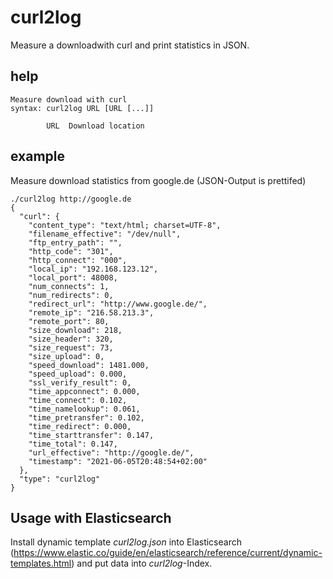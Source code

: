 # curl2log

Measure a downloadwith curl and print statistics in JSON.

## help

```
Measure download with curl
syntax: curl2log URL [URL [...]]

        URL  Download location
```

## example

Measure download statistics from google.de (JSON-Output is prettifed)

```
./curl2log http://google.de
{
  "curl": {
    "content_type": "text/html; charset=UTF-8",
    "filename_effective": "/dev/null",
    "ftp_entry_path": "",
    "http_code": "301",
    "http_connect": "000",
    "local_ip": "192.168.123.12",
    "local_port": 48008,
    "num_connects": 1,
    "num_redirects": 0,
    "redirect_url": "http://www.google.de/",
    "remote_ip": "216.58.213.3",
    "remote_port": 80,
    "size_download": 218,
    "size_header": 320,
    "size_request": 73,
    "size_upload": 0,
    "speed_download": 1481.000,
    "speed_upload": 0.000,
    "ssl_verify_result": 0,
    "time_appconnect": 0.000,
    "time_connect": 0.102,
    "time_namelookup": 0.061,
    "time_pretransfer": 0.102,
    "time_redirect": 0.000,
    "time_starttransfer": 0.147,
    "time_total": 0.147,
    "url_effective": "http://google.de/",
    "timestamp": "2021-06-05T20:48:54+02:00"
  }, 
  "type": "curl2log" 
}
```

## Usage with Elasticsearch

Install dynamic template _curl2log.json_ into Elasticsearch (https://www.elastic.co/guide/en/elasticsearch/reference/current/dynamic-templates.html) and put data into _curl2log_-Index.
